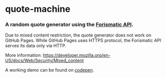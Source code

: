 # quote-machine
### A random quote generator using the [Forismatic API](http://forismatic.com/en/api/).

Due to mixed content restriction, the quote generator does not work on GitHub Pages. While GitHub Pages uses HTTPS protocol, the Forismatic API serves its data only via HTTP.

More information: https://developer.mozilla.org/en-US/docs/Web/Security/Mixed_content

A working demo can be found on [codepen](http://codepen.io/egarat/pen/BLrmBX).
